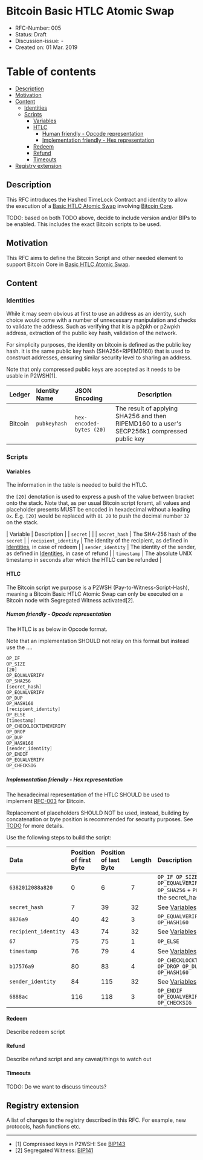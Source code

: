 # Bitcoin Basic HTLC Atomic Swap

- RFC-Number: 005
- Status: Draft
- Discussion-issue: -
- Created on: 01 Mar. 2019

# Table of contents

<!-- toc -->

- [Description](#description)
- [Motivation](#motivation)
- [Content](#content)
  - [Identities](#identities)
  - [Scripts](#scripts)
    - [Variables](#variables)
    - [HTLC](#htlc)
      - [Human friendly - Opcode representation](#human-friendly---opcode-representation)
      - [Implementation friendly - Hex representation](#implementation-friendly---hex-representation)
    - [Redeem](#redeem)
    - [Refund](#refund)
    - [Timeouts](#timeouts)
- [Registry extension](#registry-extension)

<!-- tocstop -->

## Description

This RFC introduces the Hashed TimeLock Contract and identity to allow the execution of a [Basic HTLC Atomic Swap](./RFC-003-SWAP-basic.md) involving [Bitcoin Core](https://github.com/bitcoin/bitcoin/).

<!-- TODO: Mention P2SH as open question in RFC tracking issue -->
TODO: based on both TODO above, decide to include version and/or BIPs to be enabled.
This includes the exact Bitcoin scripts to be used.

## Motivation

This RFC aims to define the Bitcoin Script and other needed element to support Bitcoin Core in [Basic HTLC Atomic Swap](./RFC-003-SWAP-basic.md).

## Content

### Identities

While it may seem obvious at first to use an address as an identity, such choice would come with a number of unnecessary manipulation and checks to validate the address. Such as verifying that it is a p2pkh or p2wpkh address, extraction of the public key hash, validation of the network.

For simplicity purposes, the identity on bitcoin is defined as the public key hash. It is the same public key hash (SHA256+RIPEMD160) that is used to construct addresses, ensuring similar security level to sharing an address.

Note that only compressed public keys are accepted as it needs to be usable in P2WSH[1].

| Ledger   | Identity Name | JSON Encoding            | Description                                                                                  |
|:----     |:-------       |:-------------            | -------------------------------------------------------------------------------------------- |
| Bitcoin  | `pubkeyhash`  | `hex-encoded-bytes (20)` | The result of applying SHA256 and then RIPEMD160 to a user's SECP256k1 compressed public key |

### Scripts

#### Variables

The information in the table is needed to build the HTLC.

the `[20]` denotation is used to express a push of the value between bracket onto the stack. Note that, as per usual Bitcoin script foramt, all values and placeholder presents MUST be encoded in hexadecimal without a leading `0x`. E.g. `[20]` would be replaced with `01 20` to push the decimal number `32` on the stack.

| Variable | Description |
| `secret` | |
| `secret_hash` | The SHA-256 hash of the `secret` |
| `recipient_identity` | The identity of the recipient, as defined in [Identities](#identities), in case of redeem |
| `sender_identity` | The identity of the sender, as defined in [Identities](#identities), in case of refund |
| `timestamp` | The absolute UNIX timestamp in seconds after which the HTLC can be refunded |

#### HTLC

The Bitcoin script we purpose is a P2WSH (Pay-to-Witness-Script-Hash), meaning a Bitcoin Basic HTLC Atomic Swap can only be executed on a Bitcoin node with Segregated Witness activated[2].

##### Human friendly - Opcode representation

The HTLC is as below in Opcode format. 

Note that an implementation SHOULD not relay on this format but instead use the .... 

```asm
OP_IF
OP_SIZE
[20]
OP_EQUALVERIFY 
OP_SHA256
[secret_hash]
OP_EQUALVERIFY
OP_DUP
OP_HASH160
[recipient_identity]
OP_ELSE
[timestamp]
OP_CHECKLOCKTIMEVERIFY
OP_DROP
OP_DUP
OP_HASH160
[sender_identity]
OP_ENDIF
OP_EQUALVERIFY
OP_CHECKSIG
```

##### Implementation friendly - Hex representation

The hexadecimal representation of the HTLC SHOULD be used to implement [RFC-003](./RFC-003-SWAP-basic.md) for Bitcoin.

Replacement of placeholders SHOULD NOT be used, instead, building by concatenation or byte position is recommended for security purposes. See [TODO](#security-concern) for more details.

Use the following steps to build the script:
<!-- TODO: Verify this is correct! -->
| Data                 | Position of first Byte | Position of last Byte| Length | Description                                                                  |
|:---                  |:---                    |:---                  |:---    |:---                                                                          |
| `6382012088a820`     | 0                      | 6                    | 7      | `OP_IF OP_SIZE [20] OP_EQUALVERIFY OP_SHA256` + `PUSH32` for the secret_hash |
| `secret_hash`        | 7                      | 39                   | 32     | See [Variables](#variables)                                                  |
| `8876a9`             | 40                     | 42                   | 3      | `OP_EQUALVERIFY OP_DUP OP_HASH160`                                           |
| `recipient_identity` | 43                     | 74                   | 32     | See [Variables](#variables)                                                  |
| `67`                 | 75                     | 75                   | 1      | `OP_ELSE`                                                                    |
| `timestamp`          | 76                     | 79                   | 4      | See [Variables](#variables)                                                  |
| `b17576a9`           | 80                     | 83                   | 4      | `OP_CHECKLOCKTIMEVERIFY OP_DROP OP_DUP OP_HASH160`                           |
| `sender_identity`    | 84                     | 115                  | 32     | See [Variables](#variables)                                                  |
| `6888ac`             | 116                    | 118                  | 3      | `OP_ENDIF OP_EQUALVERIFY OP_CHECKSIG`                                        |


#### Redeem
Describe redeem script

#### Refund
Describe refund script and any caveat/things to watch out

#### Timeouts

TODO: Do we want to discuss timeouts?


## Registry extension

A list of changes to the registry described in this RFC. For example, new protocols, hash functions etc.

---

- [1] Compressed keys in P2WSH: See [BIP143](https://github.com/bitcoin/bips/blob/master/bip-0143.mediawiki#Restrictions_on_public_key_type)
- [2] Segregated Witness: [BIP141](https://github.com/bitcoin/bips/blob/master/bip-0141.mediawiki)
